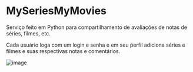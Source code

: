 # MySeriesMyMovies

Serviço feito em Python para compartilhamento de avaliações de notas de séries, filmes, etc.

Cada usuário loga com um login e senha e em seu ṕerfil adiciona séries e filmes e suas respectivas notas e comentários.

![image](https://user-images.githubusercontent.com/70555750/179365088-89e84109-4342-4dca-b703-f1b9cdb24aac.png)

